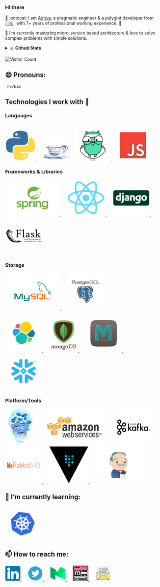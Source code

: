 ### Hi there

<!--
**AdityaMisra/AdityaMisra** is a ✨ _special_ ✨ repository because its `README.md` (this file) appears on your GitHub profile.
-->

🔭 :octocat: I am [Aditya](http://adityamisra.com/), a pragmatic engineer & a polyglot developer from [🇮🇳 ](https://en.wikipedia.org/wiki/India)&nbsp; with 7+ years of professional working experience. 🚀

🌱 I’m currently mastering micro-service based architecture & love to solve complex problems with simple solutions.

<details>
     <summary>📊 <b>Github Stats</b></summary>
     <p align="center"> 
          <img src="https://github-readme-stats.vercel.app/api?username=AdityaMisra&show_icons=true&theme=calm" alt="Aditya Misra | Stats" />
    <p/>
</details>

 ![Visitor Count](https://profile-counter.glitch.me/{AdityaMisra}/count.svg)

## 😄 Pronouns:
     he/him

## Technologies I work with :information_desk_person:

### Languages

<p>
   <a href="https://www.python.org/" rel="nofollow" target="_blank">
     <img src="https://raw.githubusercontent.com/AdityaMisra/AdityaMisra/master/assets/python.gif" height="100">
   </a>&nbsp;&nbsp;&nbsp;&nbsp;
   <a href="https://www.java.com/en/" rel="nofollow" target="_blank">
     <img src="https://raw.githubusercontent.com/AdityaMisra/AdityaMisra/master/assets/java.gif" height="100">
   </a>&nbsp;&nbsp;&nbsp;&nbsp;
   <a href="https://golang.org/" rel="nofollow" target="_blank">
     <img src="https://raw.githubusercontent.com/AdityaMisra/AdityaMisra/master/assets/golang.gif" height="120">
   </a>&nbsp;&nbsp;&nbsp;&nbsp;
   <a href="https://www.javascript.com/" rel="nofollow" target="_blank">
     <img src="https://raw.githubusercontent.com/AdityaMisra/AdityaMisra/master/assets/js-javascript.gif" height="100">
   </a>
</p>



### Frameworks & Libraries

<p>
    <a href="https://spring.io/projects/spring-boot" rel="nofollow" target="_blank">
        <img src="https://raw.githubusercontent.com/AdityaMisra/AdityaMisra/master/assets/spring-boot.gif" height="120">
    </a>&nbsp;&nbsp;&nbsp;&nbsp;
    <a href="https://reactjs.org/" rel="nofollow" target="_blank">
        <img src="https://raw.githubusercontent.com/AdityaMisra/AdityaMisra/master/assets/react_js.gif" height="120">
    </a>&nbsp;&nbsp;&nbsp;&nbsp;
    <a href="https://www.djangoproject.com/" rel="nofollow" target="_blank">
        <img src="https://raw.githubusercontent.com/AdityaMisra/AdityaMisra/master/assets/django.gif" height="120">
    </a> &nbsp;&nbsp;&nbsp;&nbsp;
    <a href="https://flask.palletsprojects.com/" rel="nofollow" target="_blank">
        <img src="https://raw.githubusercontent.com/AdityaMisra/AdityaMisra/master/assets/flask.gif" height="120">
    </a>
    
</p>

### Storage

<p>
    <a href="https://www.mysql.com/" rel="nofollow" target="_blank">
        <img src="https://raw.githubusercontent.com/AdityaMisra/AdityaMisra/master/assets/mysql.gif" height="120">
    </a>&nbsp;&nbsp;&nbsp;&nbsp;
    <a href="https://www.postgresql.org/" rel="nofollow" target="_blank">
        <img src="https://raw.githubusercontent.com/AdityaMisra/AdityaMisra/master/assets/postgresql.gif" height="120">
    </a>
</p>

<p>
    <a href="https://www.elastic.co/" rel="nofollow"target="_blank">
        <img src="https://raw.githubusercontent.com/AdityaMisra/AdityaMisra/master/assets/elasticsearch.gif" height="120">
    </a> &nbsp;&nbsp;&nbsp;&nbsp;
    <a href="https://www.mongodb.com/" rel="nofollow" target="_blank">
        <img src="https://raw.githubusercontent.com/AdityaMisra/AdityaMisra/master/assets/mongo.gif" height="110">
    </a> &nbsp;&nbsp;&nbsp;&nbsp;
    <a href="https://memcached.org/" rel="nofollow" target="_blank">
        <img src="https://raw.githubusercontent.com/AdityaMisra/AdityaMisra/master/assets/memcached.gif" height="120">
    </a> &nbsp;&nbsp;&nbsp;&nbsp;
    <a href="https://www.snowflake.com/" rel="nofollow" target="_blank">
        <img src="https://raw.githubusercontent.com/AdityaMisra/AdityaMisra/master/assets/snowflake_icon.gif" height="120">
    </a>
</p>

### Platform/Tools

<p>
    <a href="https://www.docker.com/" rel="nofollow" target="_blank">
        <img src="https://raw.githubusercontent.com/AdityaMisra/AdityaMisra/master/assets/docker.gif" height="120">
    </a>&nbsp;&nbsp;&nbsp;&nbsp;
    <a href="https://aws.amazon.com/" rel="nofollow" target="_blank">
        <img src="https://raw.githubusercontent.com/AdityaMisra/AdityaMisra/master/assets/aws.gif" height="120">
    </a>&nbsp;&nbsp;&nbsp;&nbsp;
    <a href="https://kafka.apache.org/" rel="nofollow" target="_blank">
        <img src="https://raw.githubusercontent.com/AdityaMisra/AdityaMisra/master/assets/kafka.gif" height="120">
    </a>&nbsp;&nbsp;&nbsp;&nbsp;
    <a href="https://www.rabbitmq.com/" rel="nofollow" target="_blank">
        <img src="https://raw.githubusercontent.com/AdityaMisra/AdityaMisra/master/assets/rabbitmq.gif" height="120">
    </a>&nbsp;&nbsp;&nbsp;&nbsp;
    <a href="https://www.vaultproject.io/" rel="nofollow" target="_blank">
        <img src="https://raw.githubusercontent.com/AdityaMisra/AdityaMisra/master/assets/hashicorp_vault.gif" height="120">
    </a>&nbsp;&nbsp;&nbsp;&nbsp;
    <a href="https://www.jenkins.io/" rel="nofollow" target="_blank">
        <img src="https://raw.githubusercontent.com/AdityaMisra/AdityaMisra/master/assets/jenkins.gif" height="120">
    </a>
</p>

## 🌱 I’m currently learning:
<a href="https://kubernetes.io/" target="_blank" target="_blank">
    <img src="https://raw.githubusercontent.com/AdityaMisra/AdityaMisra/master/assets/k8s.gif" height="110"/>
</a>

## 📫 How to reach me:
<a href="https://www.linkedin.com/in/misra-aditya/" target="_blank">
    <img src="https://raw.githubusercontent.com/AdityaMisra/AdityaMisra/master/assets/_linkedin.png" height="50"/>
</a>&nbsp;&nbsp;&nbsp;&nbsp;
<a href="https://twitter.com/realadityamisra" target="_blank">
    <img src="https://raw.githubusercontent.com/AdityaMisra/AdityaMisra/master/assets/twitter.webp" height="50"/>
</a>&nbsp;&nbsp;&nbsp;&nbsp;
<a href="https://medium.com/@aditya_misra5" target="_blank">
    <img src="https://raw.githubusercontent.com/AdityaMisra/AdityaMisra/master/assets/medium.png" height="50"/>
</a>&nbsp;&nbsp;&nbsp;&nbsp;
<a href="https://adityamisra.com" target="_blank">
    <img src="https://raw.githubusercontent.com/AdityaMisra/AdityaMisra/master/assets/profile.png" height="50"/>
</a>&nbsp;&nbsp;&nbsp;&nbsp;
<a href="mailto:amisra14@yahoo.co.uk" target="_blank">
    <img src="https://raw.githubusercontent.com/AdityaMisra/AdityaMisra/master/assets/email_me.png" height="50"/>
</a>
